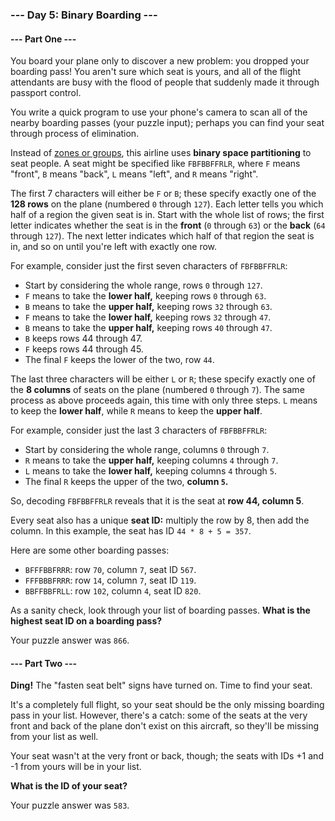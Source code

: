 ### --- Day 5: Binary Boarding ---

#### --- Part One ---

You board your plane only to discover a new problem: you dropped your boarding pass! 
You aren't sure which seat is yours, and all of the flight attendants are busy with the flood of people that suddenly
made it through passport control.

You write a quick program to use your phone's camera to scan all of the nearby boarding passes (your puzzle input); 
perhaps you can find your seat through process of elimination.

Instead of [zones or groups](https://www.youtube.com/watch?v=oAHbLRjF0vo), 
this airline uses **binary space partitioning** to seat people. A seat might be specified like `FBFBBFFRLR`,
where `F` means "front", `B` means "back", `L` means "left", and `R` means "right".

The first 7 characters will either be `F` or `B`; these specify exactly one of the **128 rows** on the plane 
(numbered `0` through `127`). Each letter tells you which half of a region the given seat is in. 
Start with the whole list of rows; the first letter indicates whether the seat is in the **front** (`0` through `63`)
or the **back** (`64` through `127`). The next letter indicates which half of that region the seat is in, 
and so on until you're left with exactly one row.

For example, consider just the first seven characters of `FBFBBFFRLR`:

- Start by considering the whole range, rows `0` through `127`.
- `F` means to take the **lower half,** keeping rows `0` through `63`.
- `B` means to take the **upper half,** keeping rows `32` through `63`.
- `F` means to take the **lower half,** keeping rows `32` through `47`.
- `B` means to take the **upper half,** keeping rows `40` through `47`.
- `B` keeps rows 44 through 47.
- `F` keeps rows 44 through 45.
- The final `F` keeps the lower of the two, row `44`.

The last three characters will be either `L` or `R`; these specify exactly one of the **8 columns** of seats on the plane
(numbered `0` through `7`). The same process as above proceeds again, this time with only three steps. 
`L` means to keep the **lower half**, while `R` means to keep the **upper half**.

For example, consider just the last 3 characters of `FBFBBFFRLR`:

- Start by considering the whole range, columns `0` through `7`.
- `R` means to take the **upper half,** keeping columns `4` through `7`.
- `L` means to take the **lower half,** keeping columns `4` through `5`.
- The final `R` keeps the upper of the two, **column `5`.**

So, decoding `FBFBBFFRLR` reveals that it is the seat at **row 44, column 5**.

Every seat also has a unique **seat ID:** multiply the row by 8, then add the column. 
In this example, the seat has ID `44 * 8 + 5 = 357`.

Here are some other boarding passes:

- `BFFFBBFRRR`: row `70`, column `7`, seat ID `567`.
- `FFFBBBFRRR`: row `14`, column `7`, seat ID `119`.
- `BBFFBBFRLL`: row `102`, column `4`, seat ID `820`.

As a sanity check, look through your list of boarding passes. 
**What is the highest seat ID on a boarding pass?**

Your puzzle answer was `866`.

#### --- Part Two ---

**Ding!** The "fasten seat belt" signs have turned on. Time to find your seat.

It's a completely full flight, so your seat should be the only missing boarding pass in your list.
However, there's a catch: some of the seats at the very front and back of the plane don't exist on this aircraft, 
so they'll be missing from your list as well.

Your seat wasn't at the very front or back, though; the seats with IDs +1 and -1 from yours will be in your list.

**What is the ID of your seat?**

Your puzzle answer was `583`.